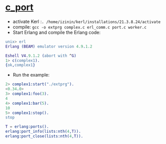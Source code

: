 # [c_port](https://www.erlang.org/doc/tutorial/c_port.html)

* activate Kerl :`. /home/izinin/kerl/installations/21.3.8.24/activate` 
* compile: `gcc -o extprg complex.c erl_comm.c port.c worker.c`
* Start Erlang and compile the Erlang code:

```erlang
unix> erl
Erlang (BEAM) emulator version 4.9.1.2

Eshell V4.9.1.2 (abort with ^G)
1> c(complex1).
{ok,complex1}
```

* Run the example:

```erlang
2> complex1:start("./extprg").
<0.34.0>
3> complex1:foo(3).
4
4> complex1:bar(5).
10
5> complex1:stop().
stop

T = erlang:ports().
erlang:port_info(lists:nth(4,T)).
erlang:port_close(lists:nth(4,T)).
```

